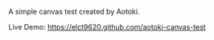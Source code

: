 A simple canvas test created by Aotoki.

Live Demo: <a href="https://elct9620.github.com/aotoki-canvas-test" target="_blank">https://elct9620.github.com/aotoki-canvas-test</a>
